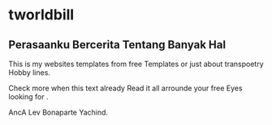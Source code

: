 # tworldbill
Perasaanku Bercerita Tentang Banyak Hal
---------------------------------------
This is my websites templates from free
Templates or just about transpoetry
Hobby lines.

Check more when this text already
Read it all arrounde your free
Eyes looking for .

 AncA Lev Bonaparte Yachind.
